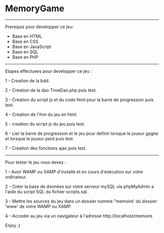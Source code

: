 # MemoryGame

************************************************************************************************************************************
Prerequis pour developper ce jeu:

- Base en HTML
- Base en CSS
- Base en JavaScript
- Base en SQL
- Base en PHP

************************************************************************************************************************************

Etapes effectuees pour developper ce jeu :

1 - Creation de la bdd.

2 - Creation de la dao TimeDao.php puis test.

3 - Creation du script js et du code html pour la barre de progression puis test.

4 - Creation de l'ihm du jeu en html.

5 - creation du script js du jeu puis test.

6 - Lier la barre de progression et le jeu pour definir lorsque le joueur gagne et lorsque le joueur perd puis test.

7 - Creation des fonctions ajax puis test.

************************************************************************************************************************************

Pour tester le jeu vous devez :

1 - Avoir WAMP ou XAMP d'installé et en cours d'exécution sur votre ordinateur.

2 - Créer la base de données sur votre serveur mySQL via phpMyAdmin a l'aide du script SQL du fichier scripts.sql.

3 - Mettre les sources du jeu dans un dossier nommé "memoire' du dossier 'www' de votre WAMP ou XAMP.

4 - Acceder au jeu via un navigateur à l'adresse http://localhost/memoire

Enjoy ;)
